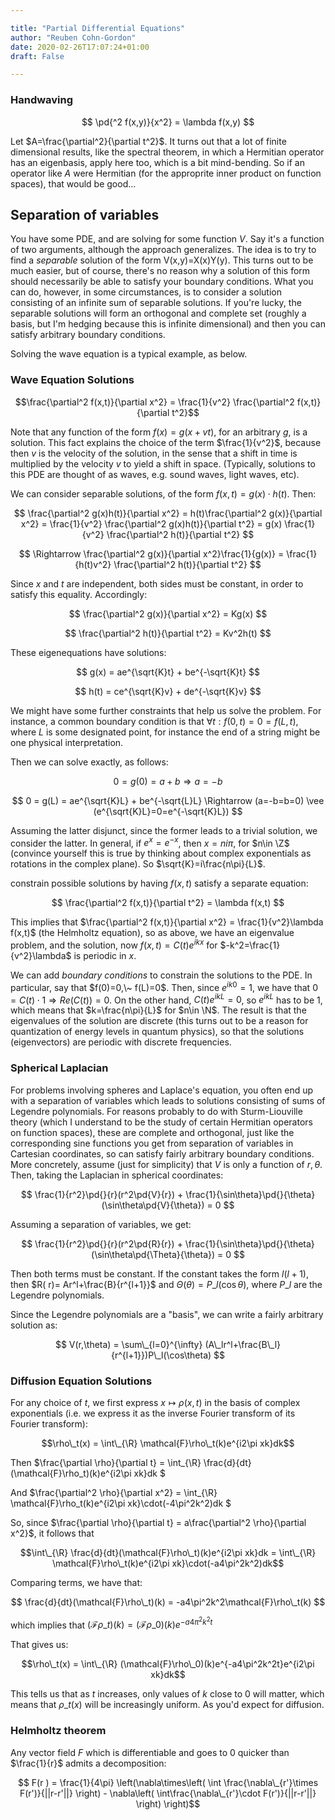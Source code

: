 ```yaml
---

title: "Partial Differential Equations"
author: "Reuben Cohn-Gordon"
date: 2020-02-26T17:07:24+01:00
draft: False

---
```


<script type="text/javascript" async
  src="https://cdn.mathjax.org/mathjax/latest/MathJax.js?config=TeX-AMS-MML_HTMLorMML">
  MathJax.Hub.Config({
  tex2jax: {
    inlineMath: [['$','$'], ['\\(','\\)']],
    displayMath: [['$$','$$']],
    processEscapes: true,
    processEnvironments: true,
    skipTags: ['script', 'noscript', 'style', 'textarea', 'pre'],
    TeX: { equationNumbers: { autoNumber: "AMS" },
         extensions: ["AMSmath.js", "AMSsymbols.js"] }
  }
  });
  MathJax.Hub.Queue(function() {
    // Fix <code> tags after MathJax finishes running. This is a
    // hack to overcome a shortcoming of Markdown. Discussion at
    // https://github.com/mojombo/jekyll/issues/199
    var all = MathJax.Hub.getAllJax(), i;
    for(i = 0; i < all.length; i += 1) {
        all[i].SourceElement().parentNode.className += ' has-jax';
    }
  });

  MathJax.Hub.Config({
  // Autonumbering by mathjax
  TeX: { equationNumbers: { autoNumber: "AMS" } }
  });

</script>


$\newcommand{\R}{\mathbb{R}}$
$\newcommand{\C}{\mathbb{C}}$
$\newcommand{\N}{\mathbb{N}}$
$\newcommand{\Z}{\mathbb{Z}}$
$\newcommand{\pd}[2]{\frac{\partial #1}{\partial #2}}$


### Handwaving

$$ \pd{^2 f(x,y)}{x^2} = \lambda f(x,y) $$

Let $A=\frac{\partial^2}{\partial t^2}$. It turns out that a lot of finite dimensional results, like the spectral theorem, in which a Hermitian operator has an eigenbasis, apply here too, which is a bit mind-bending. So if an operator like $A$ were Hermitian (for the approprite inner product on function spaces), that would be good...

## Separation of variables

You have some PDE, and are solving for some function $V$. Say it's a function of two arguments, although the approach generalizes. The idea is to try to find a *separable* solution of the form V(x,y)=X(x)Y(y). This turns out to be much easier, but of course, there's no reason why a solution of this form should necessarily be able to satisfy your boundary conditions. What you can do, however, in some circumstances, is to consider a solution consisting of an infinite sum of separable solutions. If you're lucky, the separable solutions will form an orthogonal and complete set (roughly a basis, but I'm hedging because this is infinite dimensional) and then you can satisfy arbitrary boundary conditions.

Solving the wave equation is a typical example, as below.

### Wave Equation Solutions

$$\frac{\partial^2 f(x,t)}{\partial x^2} = \frac{1}{v^2} \frac{\partial^2 f(x,t)}{\partial t^2}$$

Note that any function of the form $f(x)=g(x+vt)$, for an arbitrary $g$, is a solution. This fact explains the choice of the term $\frac{1}{v^2}$, because then $v$ is the velocity of the solution, in the sense that a shift in time is multiplied by the velocity $v$ to yield a shift in space. (Typically, solutions to this PDE are thought of as waves, e.g. sound waves, light waves, etc).

We can consider separable solutions, of the form $f(x,t)=g(x)\cdot h(t)$. Then:

$$ \frac{\partial^2 g(x)h(t)}{\partial x^2} = h(t)\frac{\partial^2 g(x)}{\partial x^2} = \frac{1}{v^2} \frac{\partial^2 g(x)h(t)}{\partial t^2} = g(x) \frac{1}{v^2} \frac{\partial^2 h(t)}{\partial t^2} $$

$$ \Rightarrow \frac{\partial^2 g(x)}{\partial x^2}\frac{1}{g(x)} = \frac{1}{h(t)v^2} \frac{\partial^2 h(t)}{\partial t^2}  $$

Since $x$ and $t$ are independent, both sides must be constant, in order to satisfy this equality. Accordingly:

$$ \frac{\partial^2 g(x)}{\partial x^2} = Kg(x)  $$

$$ \frac{\partial^2 h(t)}{\partial t^2} = Kv^2h(t) $$

These eigenequations have solutions:

$$ g(x) = ae^{\sqrt{K}t} + be^{-\sqrt{K}t} $$

$$ h(t) = ce^{\sqrt{K}v} + de^{-\sqrt{K}v} $$

We might have some further constraints that help us solve the problem. For instance, a common boundary condition is that $\forall t: f(0,t)=0=f(L,t)$, where $L$ is some designated point, for instance the end of a string might be one physical interpretation.

Then we can solve exactly, as follows:

$$ 0 = g(0) = a+b \Rightarrow a = -b $$

$$ 0 = g(L) = ae^{\sqrt{K}L} + be^{-\sqrt{L}L} \Rightarrow (a=-b=b=0) \vee (e^{\sqrt{K}L}=0=e^{-\sqrt{K}L}) $$

Assuming the latter disjunct, since the former leads to a trivial solution, we consider the latter. In general, if $e^{x}=e^{-x}$, then $x=ni\pi$, for $n\in \Z$ (convince yourself this is true by thinking about complex exponentials as rotations in the complex plane). So $\sqrt{K}=i\frac{n\pi}{L}$.


constrain possible solutions by having $f(x,t)$ satisfy a separate equation:

$$
\frac{\partial^2 f(x,t)}{\partial t^2} = \lambda f(x,t)
$$

This implies that $\frac{\partial^2 f(x,t)}{\partial x^2} = \frac{1}{v^2}\lambda f(x,t)$ (the Helmholtz equation), so as above, we have an eigenvalue problem, and the solution, now $f(x,t)=C(t)e^{ikx}$ for $-k^2=\frac{1}{v^2}\lambda$ is periodic in $x$.

We can add *boundary conditions* to constrain the solutions to the PDE. In particular, say that $f(0)=0,\~ f(L)=0$. Then, since $e^{ik0}=1$, we have that $0=C(t)\cdot 1 \Rightarrow Re(C(t))=0$. On the other hand, $C(t)e^{ikL}=0$, so $e^{ikL}$ has to be $1$, which means that $k=\frac{n\pi}{L}$ for $n\in \N$. The result is that the eigenvalues of the solution are discrete (this turns out to be a reason for quantization of energy levels in quantum physics), so that the solutions (eigenvectors) are periodic with discrete frequencies.

### Spherical Laplacian

For problems involving spheres and Laplace's equation, you often end up with a separation of variables which leads to solutions consisting of sums of Legendre polynomials. For reasons probably to do with Sturm-Liouville theory (which I understand to be the study of certain Hermitian operators on function spaces), these are complete and orthogonal, just like the corresponding sine functions you get from separation of variables in Cartesian coordinates, so can satisfy fairly arbitrary boundary conditions. More concretely, assume (just for simplicity) that $V$ is only a function of $r,\theta$. Then, taking the Laplacian in spherical coordinates:

$$ \frac{1}{r^2}\pd{}{r}(r^2\pd{V}{r}) + \frac{1}{\sin\theta}\pd{}{\theta}(\sin\theta\pd{V}{\theta}) = 0 $$

Assuming a separation of variables, we get:

$$ \frac{1}{r^2}\pd{}{r}(r^2\pd{R}{r}) + \frac{1}{\sin\theta}\pd{}{\theta}(\sin\theta\pd{\Theta}{\theta}) = 0 $$

Then both terms must be constant. If the constant takes the form $l(l+1)$, then $R( r)= Ar^l+\frac{B}{r^{l+1}}$ and $\Theta(\theta) = P\_l(\cos\theta)$, where $P\_l$ are the Legendre polynomials.

Since the Legendre polynomials are a "basis", we can write a fairly arbitrary solution as:

$$ V(r,\theta) = \sum\_{l=0}^{\infty} (A\_lr^l+\frac{B\_l}{r^{l+1}})P\_l(\cos\theta) $$


### Diffusion Equation Solutions


For any choice of $t$, we first express $x\mapsto \rho(x,t)$ in the basis of complex exponentials (i.e. we express it as the inverse Fourier transform of its Fourier transform):

$$\rho\_t(x) = \int\_{\R} \mathcal{F}\rho\_t(k)e^{i2\pi xk}dk$$

Then $\frac{\partial \rho}{\partial t} = \int\_{\R} \frac{d}{dt}(\mathcal{F}\rho\_t)(k)e^{i2\pi xk}dk $

And  $\frac{\partial^2 \rho}{\partial x^2} = \int\_{\R} \mathcal{F}\rho\_t(k)e^{i2\pi xk}\cdot(-4\pi^2k^2)dk $

So, since $\frac{\partial \rho}{\partial t} = a\frac{\partial^2 \rho}{\partial x^2}$, it follows that

$$\int\_{\R} \frac{d}{dt}(\mathcal{F}\rho\_t)(k)e^{i2\pi xk}dk = \int\_{\R} \mathcal{F}\rho\_t(k)e^{i2\pi xk}\cdot(-a4\pi^2k^2)dk$$

Comparing terms, we have that:

$$ \frac{d}{dt}(\mathcal{F}\rho\_t)(k) = -a4\pi^2k^2\mathcal{F}\rho\_t(k) $$

which implies that $(\mathcal{F}\rho\_t)(k)=(\mathcal{F}\rho\_0)(k)e^{-a4\pi^2k^2t}$

That gives us:

$$\rho\_t(x) = \int\_{\R} (\mathcal{F}\rho\_0)(k)e^{-a4\pi^2k^2t}e^{i2\pi xk}dk$$

This tells us that as $t$ increases, only values of $k$ close to $0$ will matter, which means that $\rho\_t(x)$ will be increasingly uniform. As you'd expect for diffusion.

### Helmholtz theorem

Any vector field $F$ which is differentiable and goes to $0$ quicker than $\frac{1}{r}$ admits a decomposition:

$$ F(r ) = \frac{1}{4\pi} \left(\nabla\times\left( \int \frac{\nabla\_{r'}\times F(r')}{||r-r'||} \right) - \nabla\left( \int\frac{\nabla\_{r'}\cdot F(r')}{||r-r'||}  \right) \right)$$
